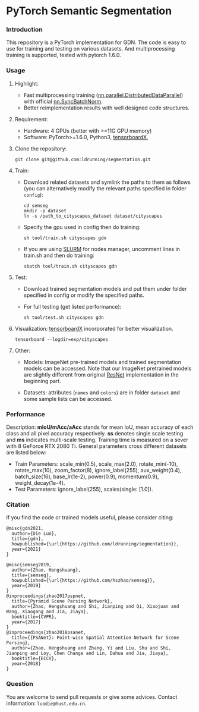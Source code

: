 # PyTorch Semantic Segmentation

### Introduction

This repository is a PyTorch implementation for GDN. The code is easy to use for training and testing on various datasets. And multiprocessing training is supported, tested with pytorch 1.6.0.


### Usage

1. Highlight:

   - Fast multiprocessing training ([nn.parallel.DistributedDataParallel](https://pytorch.org/docs/stable/_modules/torch/nn/parallel/distributed.html)) with official [nn.SyncBatchNorm](https://pytorch.org/docs/master/nn.html#torch.nn.SyncBatchNorm).
   - Better reimplementation results with well designed code structures.

2. Requirement:

   - Hardware: 4 GPUs (better with >=11G GPU memory)
   - Software: PyTorch>=1.6.0, Python3, [tensorboardX](https://github.com/lanpa/tensorboardX), 

3. Clone the repository:

   ```shell
   git clone git@github.com:ldrunning/segmentation.git
   ```

4. Train:

   - Download related datasets and symlink the paths to them as follows (you can alternatively modify the relevant paths specified in folder `config`):

     ```
     cd semseg
     mkdir -p dataset
     ln -s /path_to_cityscapes_dataset dataset/cityscapes
     ```

   - Specify the gpu used in config then do training:

     ```shell
     sh tool/train.sh cityscapes gdn
     ```
   - If you are using [SLURM](https://slurm.schedmd.com/documentation.html) for nodes manager, uncomment lines in train.sh and then do training:

     ```shell
     sbatch tool/train.sh cityscapes gdn
     ```

5. Test:

   - Download trained segmentation models and put them under folder specified in config or modify the specified paths.

   - For full testing (get listed performance):

     ```shell
     sh tool/test.sh cityscapes gdn
     ```



6. Visualization: [tensorboardX](https://github.com/lanpa/tensorboardX) incorporated for better visualization.

   ```shell
   tensorboard --logdir=exp/cityscapes
   ```

7. Other:

   - Models: ImageNet pre-trained models and trained segmentation models can be accessed. Note that our ImageNet pretrained models are slightly different from original [ResNet](https://github.com/pytorch/vision/blob/master/torchvision/models/resnet.py) implementation in the beginning part.

   - Datasets: attributes (`names` and `colors`) are in folder `dataset` and some sample lists can be accessed.
 

### Performance

Description: **mIoU/mAcc/aAcc** stands for mean IoU, mean accuracy of each class and all pixel accuracy respectively. **ss** denotes single scale testing and **ms** indicates multi-scale testing. Training time is measured on a sever with 8 GeForce RTX 2080 Ti. General parameters cross different datasets are listed below:

- Train Parameters: scale_min(0.5), scale_max(2.0), rotate_min(-10), rotate_max(10), zoom_factor(8), ignore_label(255), aux_weight(0.4), batch_size(16), base_lr(1e-2), power(0.9), momentum(0.9), weight_decay(1e-4).
- Test Parameters: ignore_label(255), scales(single: [1.0]).


### Citation

If you find the code or trained models useful, please consider citing:

```
@misc{gdn2021,
  author={Die Luo},
  title={gdn},
  howpublished={\url{https://github.com/ldrunning/segmentation}},
  year={2021}
}

@misc{semseg2019,
  author={Zhao, Hengshuang},
  title={semseg},
  howpublished={\url{https://github.com/hszhao/semseg}},
  year={2019}
}
@inproceedings{zhao2017pspnet,
  title={Pyramid Scene Parsing Network},
  author={Zhao, Hengshuang and Shi, Jianping and Qi, Xiaojuan and Wang, Xiaogang and Jia, Jiaya},
  booktitle={CVPR},
  year={2017}
}
@inproceedings{zhao2018psanet,
  title={{PSANet}: Point-wise Spatial Attention Network for Scene Parsing},
  author={Zhao, Hengshuang and Zhang, Yi and Liu, Shu and Shi, Jianping and Loy, Chen Change and Lin, Dahua and Jia, Jiaya},
  booktitle={ECCV},
  year={2018}
}
```

### Question

You are welcome to send pull requests or give some advices. Contact information: `luodie@hust.edu.cn`.
